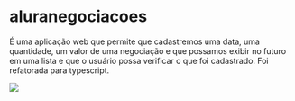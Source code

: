 # aluranegociacoes
É uma aplicação web que permite que cadastremos uma data, uma quantidade, um valor de uma negociação e que possamos exibir no futuro em uma lista e que o usuário possa verificar o que foi cadastrado. Foi refatorada para typescript.

<img src="negociacao.gif"/>

